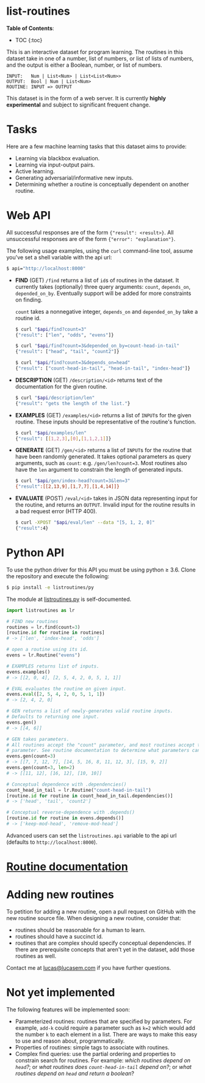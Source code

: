 # list-routines

**Table of Contents**:
* TOC
{:toc}

This is an interactive dataset for program learning. The routines in this
dataset take in one of a number, list of numbers, or list of lists of
numbers, and the output is either a Boolean, number, or list of numbers.

```
INPUT:   Num | List<Num> | List<List<Num>>
OUTPUT:  Bool | Num | List<Num>
ROUTINE: INPUT => OUTPUT
```

This dataset is in the form of a web server. It is currently **highly
experimental** and subject to significant frequent change.

# Tasks

Here are a few machine learning tasks that this dataset aims to provide:
- Learning via blackbox evaluation.
- Learning via input-output pairs.
- Active learning.
- Generating adversarial/informative new inputs.
- Determining whether a routine is conceptually dependent on another routine.

# Web API

All successful responses are of the form `{"result": <result>}`. All
unsuccessful responses are of the form `{"error": "explanation"}`.

The following usage examples, using the `curl` command-line tool, assume
you've set a shell variable with the api url:

```bash
$ api="http://localhost:8000"
```

- **FIND** (GET) `/find` returns a list of `id`s of routines in the dataset.
  It currently takes (optionally) three query arguments: `count`,
  `depends_on`, `depended_on_by`. Eventually support will be added for more
  constraints on finding.

  `count` takes a nonnegative integer, `depends_on` and `depended_on_by`
  take a routine id.

  ```bash
  $ curl "$api/find?count=3"
  {"result": ["len", "odds", "evens"]}

  $ curl "$api/find?count=3&depended_on_by=count-head-in-tail"
  {"result": ["head", "tail", "count2"]}

  $ curl "$api/find?count=3&depends_on=head"
  {"result": ["count-head-in-tail", "head-in-tail", "index-head"]}
  ```
- **DESCRIPTION** (GET) `/description/<id>` returns text of the
  documentation for the given routine.

  ```bash
  $ curl "$api/description/len"
  {"result": "gets the length of the list."}
  ```
- **EXAMPLES** (GET) `/examples/<id>` returns a list of `INPUT`s for the
  given routine. These inputs should be representative of the routine's
  function.

  ```bash
  $ curl "$api/examples/len"
  {"result": [[1,2,3],[0],[1,1,2,1]]}
  ```
- **GENERATE** (GET) `/gen/<id>` returns a list of `INPUT`s for the routine
  that have been randomly generated. It takes optional parameters as query
  arguments, such as `count`: e.g. `/gen/len?count=3`. Most routines also
  have the `len` argument to constrain the length of generated inputs.

  ```bash
  $ curl "$api/gen/index-head?count=3&len=3"
  {"result":[[2,13,9],[1,7,7],[1,4,14]]}
  ```
- **EVALUATE** (POST) `/eval/<id>` takes in JSON data representing input for
  the routine, and returns an `OUTPUT`. Invalid input for the routine
  results in a bad request error (HTTP 400).

  ```bash
  $ curl -XPOST "$api/eval/len" --data "[5, 1, 2, 0]"
  {"result":4}
  ```

# Python API

To use the python driver for this API you must be using python &#8805; 3.6.
Clone the repository and execute the following:

```sh
$ pip install -e listroutines/py
```

The module at
[listroutines.py](https://github.com/lucasem/list-routines/blob/master/py/listroutines.py)
is self-documented.


```python
import listroutines as lr

# FIND new routines
routines = lr.find(count=3)
[routine.id for routine in routines]
# -> ['len', 'index-head', 'odds']

# open a routine using its id.
evens = lr.Routine("evens")

# EXAMPLES returns list of inputs.
evens.examples()
# -> [[2, 0, 4], [2, 5, 4, 2, 0, 5, 1, 1]]

# EVAL evaluates the routine on given input.
evens.eval([2, 5, 4, 2, 0, 5, 1, 1])
# -> [2, 4, 2, 0]

# GEN returns a list of newly-generates valid routine inputs.
# Defaults to returning one input.
evens.gen()
# -> [[4, 6]]

# GEN takes parameters.
# All routines accept the "count" parameter, and most routines accept the "len"
# parameter. See routine documentation to determine what parameters can be used.
evens.gen(count=3)
# -> [[7, 7, 12, 7], [14, 5, 16, 8, 11, 12, 3], [15, 9, 2]]
evens.gen(count=3, len=2)
# -> [[11, 12], [16, 12], [10, 10]]

# Conceptual dependence with .dependencies()
count_head_in_tail = lr.Routine("count-head-in-tail")
[routine.id for routine in count_head_in_tail.dependencies()]
# -> ['head', 'tail', 'count2']

# Conceptual reverse-dependence with .depends()
[routine.id for routine in evens.depends()]
# -> ['keep-mod-head', 'remove-mod-head']
```

Advanced users can set the `listroutines.api` variable to the api url
(defaults to `http://localhost:8000`).

# [Routine documentation](routines)

# Adding new routines

To petition for adding a new routine, open a pull request on GitHub with the
new routine source file. When designing a new routine, consider that:
- routines should be reasonable for a human to learn.
- routines should have a succinct id.
- routines that are complex should specify conceptual dependencies. If
  there are prerequisite concepts that aren't yet in the dataset, add those
  routines as well.

Contact me at [lucas@lucasem.com](mailto:lucas@lucasem.com) if you have
further questions.

# Not yet implemented

The following features will be implemented soon:
- Parameterized routines: routines that are specified by parameters.
  For example, `add-k` could require a parameter such as `k=2` which would
  add the number `k` to each element in a list. There are ways to make this
  easy to use and reason about, programmatically.
- Properties of routines: simple tags to associate with routines.
- Complex find queries: use the partial ordering and properties to constrain
  search for routines. For example: _which routines depend on `head`?_; or
  _what routines does `count-head-in-tail` depend on?_; or _what routines
  depend on `head` and return a boolean_?

